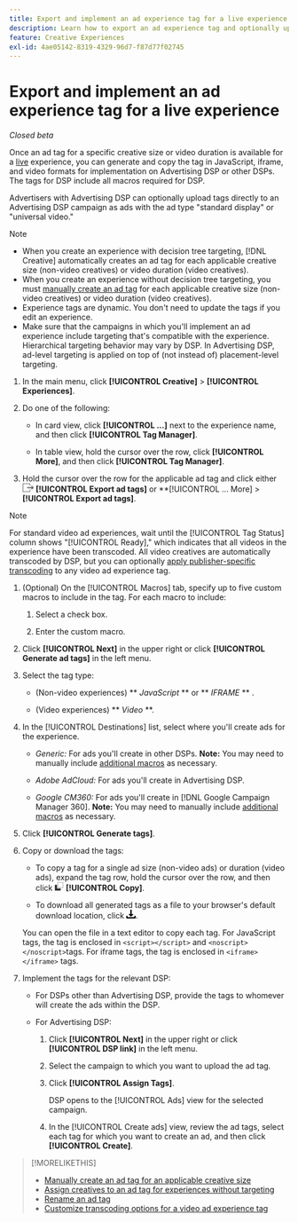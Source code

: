 ```yaml
---
title: Export and implement an ad experience tag for a live experience
description: Learn how to export an ad experience tag and optionally upload it to an Advertising DSP campaign.
feature: Creative Experiences
exl-id: 4ae05142-8319-4329-96d7-f87d77f02745
---
```

# Export and implement an ad experience tag for a live experience

*Closed beta*

Once an ad tag for a specific creative size or video duration is available for a [live](experience-about.md#experience-statuses) experience, you can generate and copy the tag in JavaScript, iframe, and video formats for implementation on Advertising DSP or other DSPs. The tags for DSP include all macros required for DSP.

Advertisers with Advertising DSP can optionally upload tags directly to an Advertising DSP campaign as ads with the ad type "standard display" or "universal video."

>[!NOTE]
>
>* When you create an experience with decision tree targeting, [!DNL Creative] automatically creates an ad tag for each applicable creative size (non-video creatives) or video duration (video creatives).
>* When you create an experience without decision tree targeting, you must [manually create an ad tag](experience-tag-create-manually.md) for each applicable creative size (non-video creatives) or video duration (video creatives).
>* Experience tags are dynamic. You don't need to update the tags if you edit an experience.
>* Make sure that the campaigns in which you'll implement an ad experience include targeting that's compatible with the experience. Hierarchical targeting behavior may vary by DSP. In Advertising DSP, ad-level targeting is applied on top of (not instead of) placement-level targeting.

1. In the main menu, click **[!UICONTROL Creative]** > **[!UICONTROL Experiences]**.

1. Do one of the following:<!-- I see multiselect, but it's not actually working for me as of 2/3 so I don't know how exporting multiple tags works.-->

   * In card view, click **[!UICONTROL ...]** next to the experience name, and then click **[!UICONTROL Tag Manager]**.
     
   * In table view, hold the cursor over the row, click **[!UICONTROL More]**, and then click **[!UICONTROL Tag Manager]**.

1. Hold the cursor over the row for the applicable ad tag and click either ![Export ad tags](/help/creative/assets/export.png "Export ad tags") **[!UICONTROL Export ad tags]** or **[!UICONTROL ... More] > **[!UICONTROL Export ad tags]**.

>[!NOTE]
>
>For standard video ad experiences, wait until the [!UICONTROL Tag Status] column shows "[!UICONTROL Ready]," which indicates that all videos in the experience have been transcoded. All video creatives are automatically transcoded by DSP, but you can optionally [apply publisher-specific transcoding](experience-tag-video-transcoding.md) to any video ad experience tag.

<!-- Tag Manager has only a list view, but no card view, as of 2/2. -->

1. (Optional) On the [!UICONTROL Macros] tab, specify up to five custom macros to include in the tag. For each macro to include:

   1. Select a check box.<!-- Explain more -->

   1. Enter the custom macro.<!-- Explain more -->

1. Click **[!UICONTROL Next]** in the upper right or click **[!UICONTROL Generate ad tags]** in the left menu.

1. Select the tag type:

   * (Non-video experiences) ** *JavaScript<!-- sic -->*  ** or ** *IFRAME* ** <!-- sic -->.

   * (Video experiences) ** *Video* **.

1. In the [!UICONTROL Destinations] list, select where you'll create ads for the experience.

   * *Generic:* For ads you'll create in other DSPs. **Note:** You may need to manually include [additional macros](/help/creative/creative-macros.md) as necessary.

   * *Adobe AdCloud:* For ads you'll create in Advertising DSP.

   * *Google CM360:* For ads you'll create in [!DNL Google Campaign Manager 360]. **Note:** You may need to manually include [additional macros](/help/creative/creative-macros.md) as necessary.

1. Click **[!UICONTROL Generate tags]**.

1. Copy or download the tags:

   * To copy a tag for a single ad size (non-video ads) or duration (video ads), expand the tag row, hold the cursor over the row, and then click ![Copy](/help/creative/assets/copy.png "Copy") **[!UICONTROL Copy]**.<!-- why diff than "Copy to clipboard icon used to copy macros for creatives? -->
   
   * To download all generated tags as a file to your browser's default download location, click ![Download tags](/help/creative/assets/download.png "Download tags").
   
   You can open the file in a text editor to copy each tag. For JavaScript tags, the tag is enclosed in `<script></script>` and `<noscript></noscript>`tags. For iframe tags, the tag is enclosed in `<iframe></iframe>` tags.

1. Implement the tags for the relevant DSP:

   * For DSPs other than Advertising DSP, provide the tags to whomever will create the ads within the DSP.

   * For Advertising DSP:

      1. Click **[!UICONTROL Next]** in the upper right or click **[!UICONTROL DSP link]** in the left menu.

      1. Select the campaign to which you want to upload the ad tag.

      1. Click **[!UICONTROL Assign Tags]**.

         DSP opens to the [!UICONTROL Ads] view for the selected campaign.

      1. In the [!UICONTROL Create ads] view, review the ad tags, select each tag for which you want to create an ad, and then click **[!UICONTROL Create]**.
      
<!-- no way to get back to the Creative Tag Manager -- you have to click back through the main menu -->

<!-- Add this info, with descriptions:

## Ad tag formats

### JavaScript

### Iframe

-->

>[!MORELIKETHIS]
>
>* [Manually create an ad tag for an applicable creative size](experience-tag-create-manually.md)
>* [Assign creatives to an ad tag for experiences without targeting](experience-tag-assign-creatives.md)
>* [Rename an ad tag](experience-tag-rename.md)
>* [Customize transcoding options for a video ad experience tag](experience-tag-video-transcoding.md)

